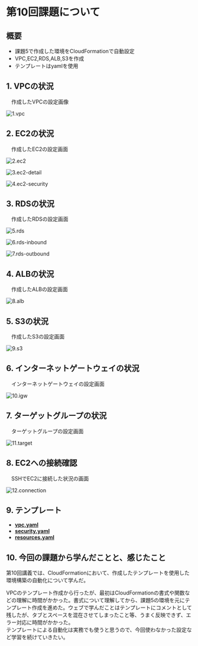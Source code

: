 # 第10回課題について

## 概要

* 課題5で作成した環境をCloudFormationで自動設定
* VPC,EC2,RDS,ALB,S3を作成
* テンプレートはyamlを使用



## 1. VPCの状況  
&emsp;作成したVPCの設定画像  

![1.vpc](images10/1.vpc.png)


## 2. EC2の状況  
&emsp;作成したEC2の設定画面  

![2.ec2](images10/2.ec2.png)  

![3.ec2-detail](images10/3.ec2-detail.png)  

![4.ec2-security](images10/4.ec2-security.png)  


## 3. RDSの状況   
&emsp;作成したRDSの設定画面  

![5.rds](images10/5.rds.png)  

![6.rds-inbound](images10/6.rds-inbound.png)  

![7.rds-outbound](images10/7.rds-outbound.png) 


## 4. ALBの状況  
&emsp;作成したALBの設定画面  

![8.alb](images10/8.alb.png)  


## 5. S3の状況    
&emsp;作成したS3の設定画面  

![9.s3](images10/9.s3.png)  


## 6. インターネットゲートウェイの状況  
&emsp;インターネットゲートウェイの設定画面  

![10.igw](images10/10.igw.png)  


## 7. ターゲットグループの状況  
&emsp;ターゲットグループの設定画面    

![11.target](images10/11.target.png)  


## 8. EC2への接続確認  
&emsp;SSHでEC2に接続した状況の画面  

![12.connection](images10/12.connection.png)  


## 9. テンプレート  
 - [**vpc.yaml**](/template10/vpc.yml)    
 - [**security.yaml**](/template10/security.yml)  
 - [**resources.yaml**](/template10/resources.yml)  

 
## 10. 今回の課題から学んだことと、感じたこと  
第10回講義では、CloudFormationにおいて、作成したテンプレートを使用した環境構築の自動化について学んだ。  

VPCのテンプレート作成から行ったが、最初はCloudFormationの書式や関数などの理解に時間がかかった。書式について理解してから、課題5の環境を元にテンプレート作成を進めた。ウェブで学んだことはテンプレートにコメントとして残したが、タブとスペースを混在させてしまったこと等、うまく反映できず、エラー対応に時間がかかった。  
テンプレートによる自動化は実務でも使うと思うので、今回使わなかった設定など学習を続けていきたい。


